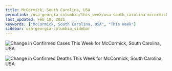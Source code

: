 ```yaml
---
title: McCormick, South Carolina, USA
permalink: /usa-georgia-columbia/this_week/usa-south_carolina-mccormick-7_days.html
last_updated: Feb 10, 2021
keywords: ["McCormick, South Carolina, USA", "This Week"]
sidebar: usa-georgia-columbia_sidebar
---
```


![Change in Confirmed Cases This Week for McCormick, South Carolina, USA](/covid_tracker/images/graphs/usa-south_carolina-mccormick-delta_confirmed-7_days_graph.png)

![Change in Confirmed Deaths This Week for McCormick, South Carolina, USA](/covid_tracker/images/graphs/usa-south_carolina-mccormick-delta_deaths-7_days_graph.png)
